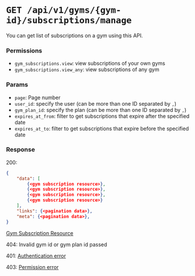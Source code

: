 # `GET /api/v1/gyms/{gym-id}/subscriptions/manage`
You can get list of subscriptions on a gym using this API.


### Permissions

- `gym_subscriptions.view`: view subscriptions of your own gyms
- `gym_subscriptions.view_any`: view subscriptions of any gym

### Params

- `page`: Page number
- `user_id`: specify the user (can be more than one ID separated by `,`)
- `gym_plan_id`: specify the plan (can be more than one ID separated by `,`)
- `expires_at_from`: filter to get subscriptions that expire after the specified date
- `expires_at_to`: filter to get subscriptions that expire before the specified date

### Response

200:
```json
{
    "data": [
        {<gym subscription resource>},
        {<gym subscription resource>},
        {<gym subscription resource>},
        {<gym subscription resource>}
    ],
    "links": {<pagination data>},
    "meta": {<pagination data>},
}
```

[Gym Subscription Resource](../../../resources/gym_subscription.md)

404: Invalid gym id or gym plan id passed

401: [Authentication error](../../../authentication-errors.md)

403: [Permission error](../../../permission-errors.md)
